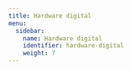 ```yaml
---
title: Hardware digital
menu:
  sidebar:
    name: Hardware digital
    identifier: hardware-digital
    weight: 7
---
```

